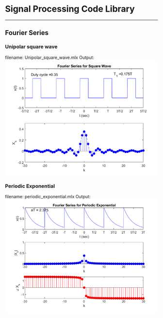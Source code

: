 # Signal Processing Code Library
***
## Fourier Series
### Unipolar square wave
filename: Unipolar_square_wave.mlx
Output: 
![Unipolar Square Wave output](./Images/unipolar_square_wave.png "Unipolar Square Wave")

### Periodic Exponential 
filename: periodic_exponential.mlx
Output: 
![periodic exponential wave output](./Images/periodic_exponential.png "periodic exponential wave")